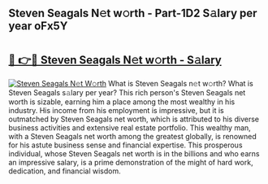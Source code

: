## Steven Seagals N𝚎t w𝚘rth - Part-1D2 S𝚊lary per year oFx5Y

# <h2><a href="http://gc570lg.nevu.top/?p=Steven+Seagals">🔗 👉🔴 Steven Seagals N𝚎t w𝚘rth - S𝚊lary</a></h2>

[![Steven Seagals N𝚎t W𝚘rth](https://i.imgur.com/Oavwk0R.jpeg)](http://gc570lg.nevu.top/?p=Steven+Seagals)
What is Steven Seagals n𝚎t w𝚘rth? What is Steven Seagals s𝚊lary per year?
This rich person's Steven Seagals net worth is sizable, earning him a place among the most wealthy in his industry. His income from his employment is impressive, but it is outmatched by Steven Seagals net worth, which is attributed to his diverse business activities and extensive real estate portfolio. This wealthy man, with a Steven Seagals net worth among the greatest globally, is renowned for his astute business sense and financial expertise. This prosperous individual, whose Steven Seagals net worth is in the billions and who earns an impressive salary, is a prime demonstration of the might of hard work, dedication, and financial wisdom.
